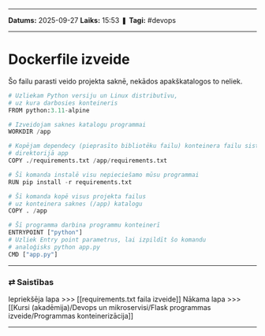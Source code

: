 ___

**Datums:** 2025-09-27
**Laiks:** 15:53
❚ **Tagi:** #devops 

---
# Dockerfile izveide

Šo failu parasti veido projekta saknē, nekādos apakškatalogos to neliek.

```python
# Uzliekam Python versiju un Linux distributīvu,
# uz kura darbosies konteineris
FROM python:3.11-alpine

# Izveidojam saknes katalogu programmai
WORKDIR /app

# Kopējam dependecy (pieprasīto bibliotēku failu) konteinera failu sistēmā
# direktorijā app
COPY ./requirements.txt /app/requirements.txt

# Šī komanda instalē visu nepieciešamo mūsu programmai
RUN pip install -r requirements.txt

# Šī komanda kopē visus projekta failus
# uz konteinera saknes (/app) katalogu
COPY . /app

# Šī programma darbina programmu konteinerī
ENTRYPOINT ["python"]
# Uzliek Entry point parametrus, lai izpildīt šo komandu
# analoģisks python app.py
CMD ["app.py"]
```

---
### ⇄ Saistības

Iepriekšēja lapa >>> [[requirements.txt faila izveide]]
Nākama lapa >>> [[Kursi (akadēmija)/Devops un mikroservisi/Flask programmas izveide/Programmas konteinerizācija]]

---